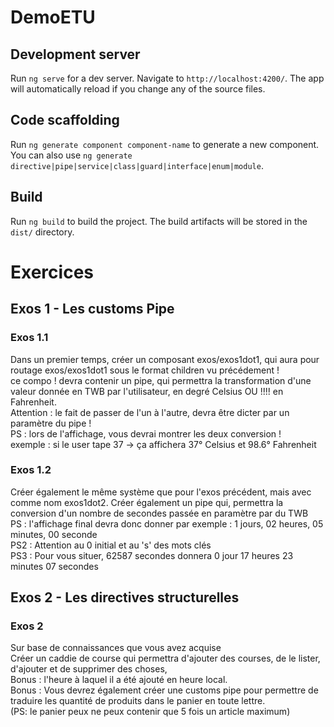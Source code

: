 # DemoETU

## Development server

Run `ng serve` for a dev server. Navigate to `http://localhost:4200/`. The app will automatically reload if you change any of the source files.

## Code scaffolding

Run `ng generate component component-name` to generate a new component. You can also use `ng generate directive|pipe|service|class|guard|interface|enum|module`.

## Build

Run `ng build` to build the project. The build artifacts will be stored in the `dist/` directory.



# Exercices
## Exos 1 - Les customs Pipe
### Exos 1.1
Dans un premier temps, créer un composant exos/exos1dot1, qui aura pour routage exos/exos1dot1 sous le format children vu précédement !  
ce compo ! devra contenir un pipe, qui permettra la transformation d'une valeur donnée en TWB par l'utilisateur,
en degré Celsius OU !!!! en Fahrenheit.  
Attention : le fait de passer de l'un à l'autre, devra être dicter par un paramètre du pipe !  
PS : lors de l'affichage, vous devrai montrer les deux conversion !  
exemple : si le user tape 37 -> ça affichera 37° Celsius et 98.6° Fahrenheit  

### Exos 1.2
Créer également le même système que pour l'exos précédent, mais avec comme nom exos1dot2.
Créer également un pipe qui, permettra la conversion d'un nombre de secondes passée en paramètre par du TWB  
PS : l'affichage final devra donc donner par exemple : 1 jours, 02 heures, 05 minutes, 00 seconde  
PS2 : Attention au 0 initial et au 's' des mots clés  
PS3 : Pour vous situer, 62587 secondes donnera 0 jour 17 heures 23 minutes 07 secondes

## Exos 2 - Les directives structurelles
### Exos 2
Sur base de connaissances que vous avez acquise  
Créer un caddie de course qui permettra d'ajouter des courses, de le lister, d'ajouter et de supprimer des choses,  
Bonus : l'heure à laquel il a été ajouté en heure local.  
Bonus : Vous devrez également créer une customs pipe pour permettre de traduire les quantité de produits dans le panier en toute lettre.  
(PS: le panier peux ne peux contenir que 5 fois un article maximum)